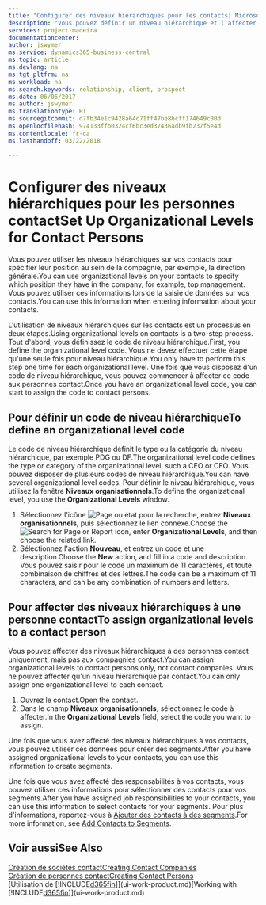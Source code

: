 ```yaml
---
title: "Configurer des niveaux hiérarchiques pour les contacts| Microsoft Docs"
description: "Vous pouvez définir un niveau hiérarchique et l'affecter à vos contacts pour indiquer leur position au sein de leur compagnie, par exemple, la direction générale."
services: project-madeira
documentationcenter: 
author: jswymer
ms.service: dynamics365-business-central
ms.topic: article
ms.devlang: na
ms.tgt_pltfrm: na
ms.workload: na
ms.search.keywords: relationship, client, prospect
ms.date: 06/06/2017
ms.author: jswymer
ms.translationtype: HT
ms.sourcegitcommit: d7fb34e1c9428a64c71ff47be8bcff174649c00d
ms.openlocfilehash: 974133ffb0324cf6bc3ed37436adb9fb237f5e4d
ms.contentlocale: fr-ca
ms.lasthandoff: 03/22/2018

---
```

# <a name="set-up-organizational-levels-for-contact-persons"></a><span data-ttu-id="bdbca-103">Configurer des niveaux hiérarchiques pour les personnes contact</span><span class="sxs-lookup"><span data-stu-id="bdbca-103">Set Up Organizational Levels for Contact Persons</span></span>
<span data-ttu-id="bdbca-104">Vous pouvez utiliser les niveaux hiérarchiques sur vos contacts pour spécifier leur position au sein de la compagnie, par exemple, la direction générale.</span><span class="sxs-lookup"><span data-stu-id="bdbca-104">You can use organizational levels on your contacts to specify which position they have in the company, for example, top management.</span></span> <span data-ttu-id="bdbca-105">Vous pouvez utiliser ces informations lors de la saisie de données sur vos contacts.</span><span class="sxs-lookup"><span data-stu-id="bdbca-105">You can use this information when entering information about your contacts.</span></span>

<span data-ttu-id="bdbca-106">L'utilisation de niveaux hiérarchiques sur les contacts est un processus en deux étapes.</span><span class="sxs-lookup"><span data-stu-id="bdbca-106">Using organizational levels on contacts is a two-step process.</span></span> <span data-ttu-id="bdbca-107">Tout d'abord, vous définissez le code de niveau hiérarchique.</span><span class="sxs-lookup"><span data-stu-id="bdbca-107">First, you define the organizational level code.</span></span> <span data-ttu-id="bdbca-108">Vous ne devez effectuer cette étape qu'une seule fois pour niveau hiérarchique.</span><span class="sxs-lookup"><span data-stu-id="bdbca-108">You only have to perform this step one time for each organizational level.</span></span> <span data-ttu-id="bdbca-109">Une fois que vous disposez d'un code de niveau hiérarchique, vous pouvez commencer à affecter ce code aux personnes contact.</span><span class="sxs-lookup"><span data-stu-id="bdbca-109">Once you have an organizational level code, you can start to assign the code to contact persons.</span></span>

## <a name="to-define-an-organizational-level-code"></a><span data-ttu-id="bdbca-110">Pour définir un code de niveau hiérarchique</span><span class="sxs-lookup"><span data-stu-id="bdbca-110">To define an organizational level code</span></span>
<span data-ttu-id="bdbca-111">Le code de niveau hiérarchique définit le type ou la catégorie du niveau hiérarchique, par exemple PDG ou DF.</span><span class="sxs-lookup"><span data-stu-id="bdbca-111">The organizational level code defines the type or category of the organizational level, such a CEO  or CFO.</span></span> <span data-ttu-id="bdbca-112">Vous pouvez disposer de plusieurs codes de niveau hiérarchique.</span><span class="sxs-lookup"><span data-stu-id="bdbca-112">You can have several organizational level codes.</span></span> <span data-ttu-id="bdbca-113">Pour définir le niveau hiérarchique, vous utilisez la fenêtre **Niveaux organisationnels**.</span><span class="sxs-lookup"><span data-stu-id="bdbca-113">To define the organizational level, you use the **Organizational Levels** window.</span></span>

1. <span data-ttu-id="bdbca-114">Sélectionnez l'icône ![Page ou état pour la recherche](media/ui-search/search_small.png "icône Page ou état pour la recherche"), entrez **Niveaux organisationnels**, puis sélectionnez le lien connexe.</span><span class="sxs-lookup"><span data-stu-id="bdbca-114">Choose the ![Search for Page or Report](media/ui-search/search_small.png "Search for Page or Report icon") icon, enter **Organizational Levels**, and then choose the related link.</span></span>
2. <span data-ttu-id="bdbca-115">Sélectionnez l'action **Nouveau**, et entrez un code et une description.</span><span class="sxs-lookup"><span data-stu-id="bdbca-115">Choose the **New** action, and fill in a code and description.</span></span> <span data-ttu-id="bdbca-116">Vous pouvez saisir pour le code un maximum de 11 caractères, et toute combinaison de chiffres et des lettres.</span><span class="sxs-lookup"><span data-stu-id="bdbca-116">The code can be a maximum of 11 characters, and can be any combination of numbers and letters.</span></span>

## <a name="to-assign-organizational-levels-to-a-contact-person"></a><span data-ttu-id="bdbca-117">Pour affecter des niveaux hiérarchiques à une personne contact</span><span class="sxs-lookup"><span data-stu-id="bdbca-117">To assign organizational levels to a contact person</span></span>
<span data-ttu-id="bdbca-118">Vous pouvez affecter des niveaux hiérarchiques à des personnes contact uniquement, mais pas aux compagnies contact.</span><span class="sxs-lookup"><span data-stu-id="bdbca-118">You can assign organizational levels to contact persons only, not contact companies.</span></span> <span data-ttu-id="bdbca-119">Vous ne pouvez affecter qu'un niveau hiérarchique par contact.</span><span class="sxs-lookup"><span data-stu-id="bdbca-119">You can only assign one organizational level to each contact.</span></span>

1. <span data-ttu-id="bdbca-120">Ouvrez le contact.</span><span class="sxs-lookup"><span data-stu-id="bdbca-120">Open the contact.</span></span>
2. <span data-ttu-id="bdbca-121">Dans le champ **Niveaux organisationnels**, sélectionnez le code à affecter.</span><span class="sxs-lookup"><span data-stu-id="bdbca-121">In the **Organizational Levels** field, select the code you want to assign.</span></span>

<span data-ttu-id="bdbca-122">Une fois que vous avez affecté des niveaux hiérarchiques à vos contacts, vous pouvez utiliser ces données pour créer des segments.</span><span class="sxs-lookup"><span data-stu-id="bdbca-122">After you have assigned organizational levels to your contacts, you can use this information to create segments.</span></span>

<span data-ttu-id="bdbca-123">Une fois que vous avez affecté des responsabilités à vos contacts, vous pouvez utiliser ces informations pour sélectionner des contacts pour vos segments.</span><span class="sxs-lookup"><span data-stu-id="bdbca-123">After you have assigned job responsibilities to your contacts, you can use this information to select contacts for your segments.</span></span> <span data-ttu-id="bdbca-124">Pour plus d'informations, reportez-vous à [Ajouter des contacts à des segments](marketing-add-contact-segment.md).</span><span class="sxs-lookup"><span data-stu-id="bdbca-124">For more information, see [Add Contacts to Segments](marketing-add-contact-segment.md).</span></span>

## <a name="see-also"></a><span data-ttu-id="bdbca-125">Voir aussi</span><span class="sxs-lookup"><span data-stu-id="bdbca-125">See Also</span></span>
[<span data-ttu-id="bdbca-126">Création de sociétés contact</span><span class="sxs-lookup"><span data-stu-id="bdbca-126">Creating Contact Companies</span></span>](marketing-create-contact-companies.md)  
[<span data-ttu-id="bdbca-127">Création de personnes contact</span><span class="sxs-lookup"><span data-stu-id="bdbca-127">Creating Contact Persons</span></span>](marketing-create-contact-persons.md)  
<span data-ttu-id="bdbca-128">[Utilisation de [!INCLUDE[d365fin](includes/d365fin_md.md)]](ui-work-product.md)</span><span class="sxs-lookup"><span data-stu-id="bdbca-128">[Working with [!INCLUDE[d365fin](includes/d365fin_md.md)]](ui-work-product.md)</span></span>  

